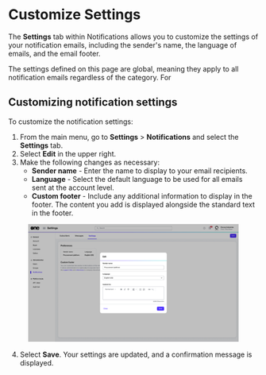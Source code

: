 # Customize Settings

The **Settings** tab within Notifications allows you to customize the settings of your notification emails, including the sender's name, the language of emails, and the email footer.

The settings defined on this page are global, meaning they apply to all notification emails regardless of the category. For&#x20;

## Customizing notification settings

To customize the notification settings:

1. From the main menu, go to **Settings** > **Notifications** and select the **Settings** tab.&#x20;
2. Select **Edit** in the upper right.
3. Make the following changes as necessary:
   * **Sender name** - Enter the name to display to your email recipients.
   * **Language** - Select the default language to be used for all emails sent at the account level.
   * **Custom footer** - Include any additional information to display in the footer. The content you add is displayed alongside the standard text in the footer.&#x20;

<figure><img src="../../../.gitbook/assets/notifications_settings.png" alt=""><figcaption></figcaption></figure>

4. Select **Save**. Your settings are updated, and a confirmation message is displayed.
